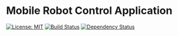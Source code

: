 # Mobile Robot Control Application  
[![License: MIT](https://img.shields.io/badge/License-MIT-yellow.svg)](https://opensource.org/licenses/MIT)
[![Build Status](https://travis-ci.org/oliverhruby/robot-ionic.svg?branch=master)](https://travis-ci.org/oliverhruby/robot-ionic)
[![Dependency Status](https://david-dm.org/oliverhruby/marvin/status.svg)](https://david-dm.org/oliverhruby/marvin)



